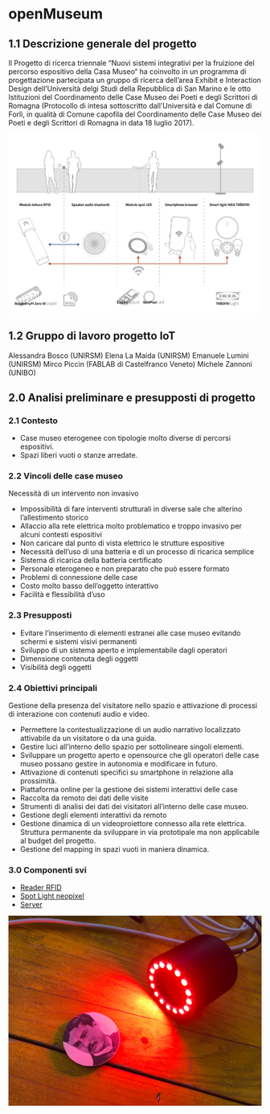 

# openMuseum

## 1.1 Descrizione generale del progetto

Il Progetto di ricerca triennale “Nuovi sistemi integrativi per la fruizione del percorso espositivo della Casa Museo“ ha coinvolto in un programma di progettazione partecipata un gruppo di ricerca dell’area Exhibit e Interaction Design dell’Università delgi Studi della Repubblica di San Marino e le otto Istituzioni del Coordinamento delle Case Museo dei Poeti e degli Scrittori di Romagna (Protocollo di intesa sottoscritto dall’Università e dal Comune di Forlì, in qualità di Comune capofila del Coordinamento delle Case Museo dei Poeti e degli Scrittori di Romagna in data 18 luglio 2017).

![Schema del progetto del sistema interattivo](project.jpg)

## 1.2 Gruppo di lavoro progetto IoT

Alessandra Bosco (UNIRSM)
Elena La Maida  (UNIRSM)
Emanuele Lumini (UNIRSM)
Mirco Piccin  (FABLAB di Castelfranco Veneto)
Michele Zannoni (UNIBO)


## 2.0 Analisi preliminare e presupposti di progetto

### 2.1 Contesto


 - Case museo eterogenee con tipologie molto diverse di percorsi
   espositivi.
- Spazi liberi vuoti o stanze arredate.


### 2.2 Vincoli delle case museo

Necessità di un intervento non invasivo
- Impossibilità di fare interventi strutturali in diverse sale che alterino l’allestimento storico
- Allaccio alla rete elettrica molto problematico e troppo invasivo per alcuni contesti espositivi
- Non caricare dal punto di vista elettrico le strutture espositive
- Necessità dell’uso di una batteria e di un processo di ricarica semplice
- Sistema di ricarica della batteria certificato
- Personale eterogeneo e non preparato che può essere formato
- Problemi di connessione delle case
- Costo molto basso dell’oggetto interattivo
- Facilità e flessibilità d’uso

### 2.3	Presupposti

- Evitare l’inserimento di elementi estranei alle case museo evitando schermi e sistemi visivi permanenti
- Sviluppo di un sistema aperto e implementabile dagli operatori
- Dimensione contenuta degli oggetti
- Visibilità degli oggetti

### 2.4	Obiettivi principali

Gestione della presenza del visitatore nello spazio e attivazione di processi di interazione con contenuti audio e video.
- Permettere la contestualizzazione di un audio narrativo localizzato attivabile da un visitatore o da una guida.
- Gestire luci all’interno dello spazio per sottolineare singoli elementi.
- Sviluppare un progetto aperto e opensource che gli operatori delle case museo possano gestire in autonomia e modificare in futuro.
- Attivazione di contenuti specifici su smartphone in relazione alla prossimità.
- Piattaforma online per la gestione dei sistemi interattivi delle case
- Raccolta da remoto dei dati delle visite
- Strumenti di analisi dei dati dei visitatori all’interno delle case museo.
- Gestione degli elementi interattivi da remoto
- Gestione dinamica di un videoproiettore connesso alla rete elettrica. Struttura permanente da sviluppare in via prototipale ma non applicabile al budget del progetto.
- Gestione del mapping in spazi vuoti in maniera dinamica.

### 3.0	Componenti svi

- [Reader RFID](https://github.com/unirsm/openMuseum/blob/master/reader/README.md)
- [Spot Light neopixel](spotNeopixel/README.md)
- [Server](https://github.com/unirsm/openMuseum/blob/master/server/README.md)


![Spot Light neopixel Prototipo](spotNeopixel/img/spotNeopixel_test_08.jpg)
